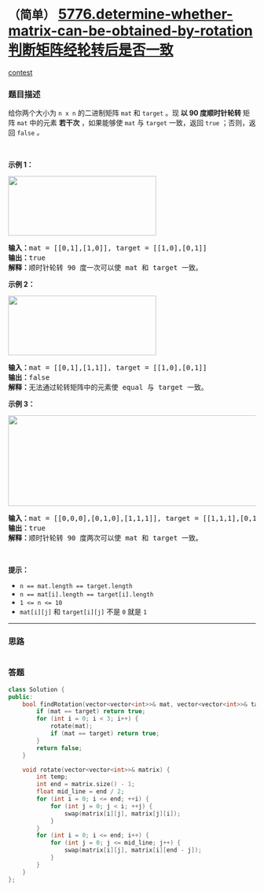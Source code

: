# `（简单）` [5776.determine-whether-matrix-can-be-obtained-by-rotation 判断矩阵经轮转后是否一致](https://leetcode-cn.com/problems/determine-whether-matrix-can-be-obtained-by-rotation/)

[contest](https://leetcode-cn.com/contest/weekly-contest-244/problems/determine-whether-matrix-can-be-obtained-by-rotation/)

### 题目描述
<div class="notranslate"><p>给你两个大小为 <code>n x n</code> 的二进制矩阵 <code>mat</code> 和 <code>target</code> 。现<strong> 以 90 度顺时针轮转 </strong>矩阵 <code>mat</code> 中的元素 <strong>若干次</strong> ，如果能够使 <code>mat</code> 与&nbsp;<code>target</code> 一致，返回 <code>true</code> ；否则，返回<em> </em><code>false</code><em> 。</em></p>

<p>&nbsp;</p>

<p><strong>示例 1：</strong></p>
<img style="width: 301px; height: 121px;" src="https://assets.leetcode.com/uploads/2021/05/20/grid3.png" alt="">
<pre><strong>输入：</strong>mat = [[0,1],[1,0]], target = [[1,0],[0,1]]
<strong>输出：</strong>true
<strong>解释：</strong>顺时针轮转 90 度一次可以使 mat 和 target 一致。
</pre>

<p><strong>示例 2：</strong></p>
<img style="width: 301px; height: 121px;" src="https://assets.leetcode.com/uploads/2021/05/20/grid4.png" alt="">
<pre><strong>输入：</strong>mat = [[0,1],[1,1]], target = [[1,0],[0,1]]
<strong>输出：</strong>false
<strong>解释：</strong>无法通过轮转矩阵中的元素使 equal 与 target 一致。
</pre>

<p><strong>示例 3：</strong></p>
<img style="width: 661px; height: 184px;" src="https://assets.leetcode.com/uploads/2021/05/26/grid4.png" alt="">
<pre><strong>输入：</strong>mat = [[0,0,0],[0,1,0],[1,1,1]], target = [[1,1,1],[0,1,0],[0,0,0]]
<strong>输出：</strong>true
<strong>解释：</strong>顺时针轮转 90 度两次可以使 mat 和 target 一致。
</pre>

<p>&nbsp;</p>

<p><strong>提示：</strong></p>

<ul>
	<li><code>n == mat.length == target.length</code></li>
	<li><code>n == mat[i].length == target[i].length</code></li>
	<li><code>1 &lt;= n &lt;= 10</code></li>
	<li><code>mat[i][j]</code> 和 <code>target[i][j]</code> 不是 <code>0</code> 就是 <code>1</code></li>
</ul>
</div>

---
### 思路
```
```



### 答题
``` C++
class Solution {
public:
    bool findRotation(vector<vector<int>>& mat, vector<vector<int>>& target) {
        if (mat == target) return true;
        for (int i = 0; i < 3; i++) {
            rotate(mat);
            if (mat == target) return true;
        }
        return false;
    }

    void rotate(vector<vector<int>>& matrix) {
        int temp;
        int end = matrix.size() - 1;
        float mid_line = end / 2;
        for (int i = 0; i <= end; ++i) {
            for (int j = 0; j < i; ++j) {
                swap(matrix[i][j], matrix[j][i]);
            }
        }
        for (int i = 0; i <= end; i++) {
            for (int j = 0; j <= mid_line; j++) {
                swap(matrix[i][j], matrix[i][end - j]);
            }
        }
    }
};
```




